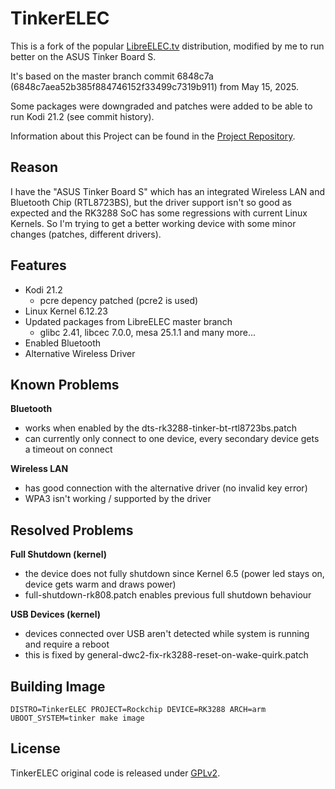 # TinkerELEC

This is a fork of the popular [LibreELEC.tv](https://github.com/LibreELEC/LibreELEC.tv) distribution, modified by me to run better on the ASUS Tinker Board S.

It's based on the master branch commit 6848c7a (6848c7aea52b385f884746152f33499c7319b911) from May 15, 2025.

Some packages were downgraded and patches were added to be able to run Kodi 21.2 (see commit history).

Information about this Project can be found in the [Project Repository](https://github.com/s7a7ic/TinkerELEC-Project).

## Reason

I have the "ASUS Tinker Board S" which has an integrated Wireless LAN and Bluetooth Chip (RTL8723BS), but the driver support isn't so good as expected and the RK3288 SoC has some regressions with current Linux Kernels. So I'm trying to get a better working device with some minor changes (patches, different drivers).

## Features

* Kodi 21.2
  * pcre depency patched (pcre2 is used)
* Linux Kernel 6.12.23
* Updated packages from LibreELEC master branch
  * glibc 2.41, libcec 7.0.0, mesa 25.1.1 and many more...
* Enabled Bluetooth
* Alternative Wireless Driver

## Known Problems

**Bluetooth**
* works when enabled by the dts-rk3288-tinker-bt-rtl8723bs.patch
* can currently only connect to one device, every secondary device gets a timeout on connect

**Wireless LAN**
* has good connection with the alternative driver (no invalid key error)
* WPA3 isn't working / supported by the driver

## Resolved Problems

**Full Shutdown (kernel)**
* the device does not fully shutdown since Kernel 6.5 (power led stays on, device gets warm and draws power)
* full-shutdown-rk808.patch enables previous full shutdown behaviour

**USB Devices (kernel)**
* devices connected over USB aren't detected while system is running and require a reboot
* this is fixed by general-dwc2-fix-rk3288-reset-on-wake-quirk.patch

## Building Image

`DISTRO=TinkerELEC PROJECT=Rockchip DEVICE=RK3288 ARCH=arm UBOOT_SYSTEM=tinker make image`

## License

TinkerELEC original code is released under [GPLv2](https://www.gnu.org/licenses/gpl-2.0.html).
